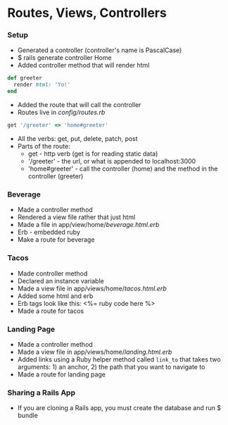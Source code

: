 # Routes, Views, Controllers

### Setup
- Generated a controller (controller's name is PascalCase)
- $ rails generate controller Home
- Added controller method that will render html

```ruby
def greeter
  render html: 'Yo!'
end
```

- Added the route that will call the controller
- Routes live in *config/routes.rb*

```ruby
get '/greeter' => 'home#greeter'
```
- All the verbs: get, put, delete, patch, post
- Parts of the route:
  - get - http verb (get is for reading static data)
  - '/greeter' - the url, or what is appended to localhost:3000
  - 'home#greeter' - call the controller (home) and the method in the controller (greeter)

### Beverage
- Made a controller method
- Rendered a view file rather that just html
- Made a file in app/view/home/*beverage.html.erb*
- Erb - embedded ruby
- Make a route for beverage

### Tacos
- Made controller method
- Declared an instance variable
- Made a view file in app/views/home/*tacos.html.erb*
- Added some html and erb
- Erb tags look like this: <%= ruby code here %>
- Made a route for tacos

### Landing Page
- Made a controller method
- Made a view file in app/views/home/*landing.html.erb*
- Added links using a Ruby helper method called `link_to` that takes two arguments: 1) an anchor, 2) the path that you want to navigate to
- Made a route for landing page


### Sharing a Rails App
- If you are cloning a Rails app, you must create the database and run $ bundle
